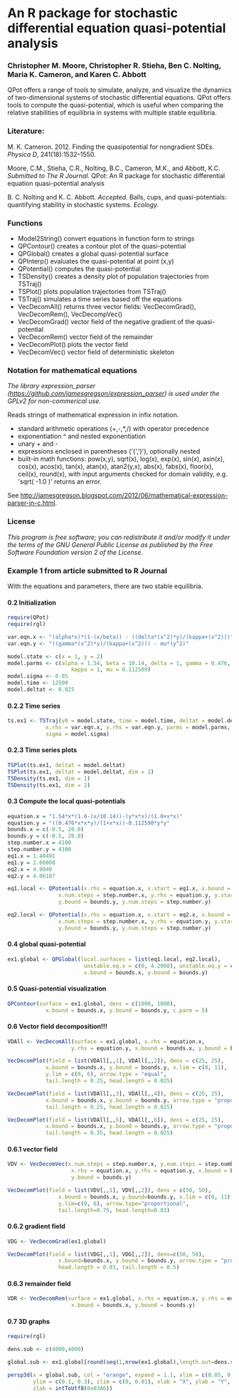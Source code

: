 # An R package for stochastic differential equation quasi-potential analysis

### Christopher M. Moore, Christopher R. Stieha, Ben C. Nolting, Maria K. Cameron, and Karen C. Abbott

QPot offers a range of tools to simulate, analyze, and visualize the dynamics of two-dimensional systems of stochastic differential equations.  QPot offers tools to compute the quasi-potential, which is useful when comparing the relative stabilities of equilibria in systems with multiple stable equilibria. 

### Literature: ###

M. K. Cameron. 2012. Finding the quasipotential for nongradient SDEs. *Physica D*, 241(18):1532–1550.

Moore, C.M., Stieha, C.R., Nolting, B.C., Cameron, M.K., and Abbott, K.C. *Submitted to The R Journal.* QPot: An R package for stochastic differential equation quasi-potential analysis

B. C. Nolting and K. C. Abbott. *Accepted.* Balls, cups, and quasi-potentials: quantifying stability in stochastic systems. *Ecology.*

### Functions ###

* Model2String()	convert equations in function form to strings
* QPContour()		creates a contour plot of the quasi-potential
* QPGlobal()		creates a global quasi-potential surface
* QPInterp()		evaluates the quasi-potential at point (x,y)
* QPotential()	computes the quasi-potential 
* TSDensity()		creates a density plot of population trajectories from TSTraj()
* TSPlot()		plots population trajectories from TSTraj()
* TSTraj()		simulates a time series based off the equations
* VecDecomAll()	returns three vector fields: VecDecomGrad(), VecDecomRem(), VecDecompVec()
* VecDecomGrad()	vector field of the negative gradient of the quasi-potential
* VecDecomRem()	vector field of the remainder
* VecDecomPlot()	plots the vector field
* VecDecomVec()	vector field of deterministic skeleton

### Notation for mathematical equations ###

*The library expression_parser (https://github.com/jamesgregson/expression_parser) is used under the GPLv2 for non-commerical use.*

Reads strings of mathematical expression in infix notation.  
* standard arithmetic operations (+,-,*,/) with operator precedence
* exponentiation ^ and nested exponentiation
* unary + and -
* expressions enclosed in parentheses ('(',')'), optionally nested
* built-in math functions: pow(x,y), sqrt(x), log(x), exp(x), sin(x), asin(x), cos(x), acos(x), tan(x), atan(x), atan2(y,x), abs(x), fabs(x), floor(x), ceil(x), round(x), with input arguments checked for domain validity, e.g. 'sqrt( -1.0 )' returns an error.

See http://jamesgregson.blogspot.com/2012/06/mathematical-expression-parser-in-c.html.

### License ###
 
*This program is free software; you can redistribute it and/or modify it under the terms of the GNU General Public License as published by the Free Software Foundation version 2 of the License.*

### Example 1 from article submitted to R Journal ###

With the equations and parameters, there are two stable equilibria.

#### 0.2 Initialization ####
```R
require(QPot)
require(rgl)

var.eqn.x <- "(alpha*x)*(1-(x/beta)) - ((delta*(x^2)*y)/(kappa+(x^2)))"
var.eqn.y <- "((gamma*(x^2)*y)/(kappa+(x^2))) - mu*(y^2)"

model.state <- c(x = 1, y = 2)
model.parms <- c(alpha = 1.54, beta = 10.14, delta = 1, gamma = 0.476, 
					kappa = 1, mu = 0.112509)
model.sigma <- 0.05
model.time <- 12500
model.deltat <- 0.025
```
#### 0.2.2 Time series ####
```R
ts.ex1 <- TSTraj(y0 = model.state, time = model.time, deltat = model.deltat, 
			x.rhs = var.eqn.x, y.rhs = var.eqn.y, parms = model.parms, 
			sigma = model.sigma)
```
#### 0.2.3 Time series plots ####
```R
TSPlot(ts.ex1, deltat = model.deltat)
TSPlot(ts.ex1, deltat = model.deltat, dim = 2)
TSDensity(ts.ex1, dim = 1)
TSDensity(ts.ex1, dim = 2)
```
#### 0.3 Compute the local quasi-potentials ####
```R
equation.x = "1.54*x*(1.0-(x/10.14))-(y*x*x)/(1.0+x*x)"
equation.y = "((0.476*x*x*y)/(1+x*x))-0.112590*y*y"
bounds.x = c(-0.5, 20.0)
bounds.y = c(-0.5, 20.0)
step.number.x = 4100
step.number.y = 4100
eq1.x = 1.40491
eq1.y = 2.80808
eq2.x = 4.9040
eq2.y = 4.06187

eq1.local <- QPotential(x.rhs = equation.x, x.start = eq1.x, x.bound = bounds.x, 
				x.num.steps = step.number.x, y.rhs = equation.y, y.start = eq1.y, 
				y.bound = bounds.y, y.num.steps = step.number.y)

eq2.local <- QPotential(x.rhs = equation.x, x.start = eq2.x, x.bound = bounds.x, 
				x.num.steps = step.number.x, y.rhs = equation.y, y.start = eq2.y, 
				y.bound = bounds.y, y.num.steps = step.number.y)
```

#### 0.4 global quasi-potential ####
```R
ex1.global <- QPGlobal(local.surfaces = list(eq1.local, eq2.local), 
						unstable.eq.x = c(0, 4.2008), unstable.eq.y = c(0, 4.0039), 
						x.bound = bounds.x, y.bound = bounds.y)
```

#### 0.5 Quasi-potential visualization ####
```R
QPContour(surface = ex1.global, dens = c(1000, 1000), 
			x.bound = bounds.x, y.bound = bounds.y, c.parm = 5)
```

#### 0.6 Vector field decomposition!!! ####
```R
VDAll <- VecDecomAll(surface = ex1.global, x.rhs = equation.x, 
					y.rhs = equation.y, x.bound = bounds.x, y.bound = bounds.y)

VecDecomPlot(field = list(VDAll[,,1], VDAll[,,2]), dens = c(25, 25), 
			x.bound = bounds.x, y.bound = bounds.y, x.lim = c(0, 11), 
			y.lim = c(0, 6), arrow.type = "equal", 
			tail.length = 0.25, head.length = 0.025)

VecDecomPlot(field = list(VDAll[,,3], VDAll[,,4]), dens = c(25, 25), 
			x.bound = bounds.x, y.bound = bounds.y, arrow.type = "proportional", 
			tail.length = 0.25, head.length = 0.025)

VecDecomPlot(field = list(VDAll[,,5], VDAll[,,6]), dens = c(25, 25), 
			x.bound = bounds.x, y.bound = bounds.y, arrow.type = "proportional", 
			tail.length = 0.35, head.length = 0.025)
```

#### 0.6.1 vector field ####
```R
VDV <- VecDecomVec(x.num.steps = step.number.x, y.num.steps = step.number.y, 
					x.rhs = equation.x, y.rhs = equation.y, x.bound = bounds.x, 
					y.bound = bounds.y)

VecDecomPlot(field = list(VDV[,,1], VDV[,,2]), dens = c(50, 50), 
				x.bound = bounds.x, y.bound=bounds.y, x.lim = c(0, 11), 
				y.lim=c(0, 6), arrow.type="proportional", 
				tail.length=0.75, head.length=0.03)
```

#### 0.6.2 gradient field ####
```R
VDG <- VecDecomGrad(ex1.global)

VecDecomPlot(field = list(VDG[,,1], VDG[,,2]), dens=c(50, 50), 
				x.bound=bounds.x, y.bound = bounds.y, arrow.type = "proportional", 
				head.length = 0.03, tail.length = 0.5)
```

#### 0.6.3 remainder field ####
```R
VDR <- VecDecomRem(surface = ex1.global, x.rhs = equation.x, y.rhs = equation.y, 
					x.bound = bounds.x, y.bound = bounds.y)
```

#### 0.7 3D graphs ####
```R
require(rgl)

dens.sub <- c(4000,4000)

global.sub <- ex1.global[round(seq(1,nrow(ex1.global),length.out=dens.sub[1])), round(seq(1,ncol(ex1.global),length.out=dens.sub[2]))]

persp3d(x = global.sub, col = "orange", expand = 1.1, xlim = c(0.05, 0.35), 
		ylim = c(0.1, 0.3), zlim = c(0, 0.01), xlab = "X", ylab = "Y", 
		zlab = intToUtf8(0x03A6))
```
 


